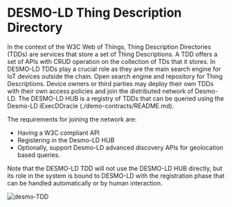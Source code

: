 # DESMO-LD Thing Description Directory

In the context of the W3C Web of Things, Thing Description Directories (TDDs) are services that store a set of Thing Descriptions. A TDD offers a set of APIs with CRUD operation on the collection of TDs that it stores. In DESMO-LD TDDs play a crucial role as they are the main search engine for IoT devices outside the chain. Open search engine and repository for Thing Descriptions. Device owners or third parties may deploy their own TDDs with their own access policies and join the distributed network of Desmo-LD. The DESMO-LD HUB is a registry of TDDs that can be queried using the Desmo-LD iExecDOracle (./demo-contracts/README.md).  

The requirements for joining the network are:
- Having a W3C compliant API
- Registering in the Desmo-LD HUB
- Optionally, support Desmo-LD advanced discovery APIs for geolocation based queries.

Note that the DESMO-LD TDD will not use the DESMO-LD HUB directly, but its role in the system is bound to DESMO-LD with the registration phase that can be handled automatically or by human interaction.

![desmo-TDD](./imgs/desmo-TDD.png)
